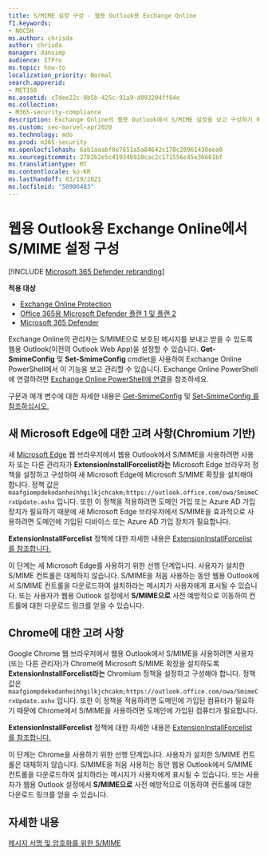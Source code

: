 ```yaml
---
title: S/MIME 설정 구성 - 웹용 Outlook용 Exchange Online
f1.keywords:
- NOCSH
ms.author: chrisda
author: chrisda
manager: dansimp
audience: ITPro
ms.topic: how-to
localization_priority: Normal
search.appverid:
- MET150
ms.assetid: c7dee22c-9b5b-425c-91a9-d093204ff84e
ms.collection:
- M365-security-compliance
description: Exchange Online의 웹용 Outlook에서 S/MIME 설정을 보고 구성하기 위해 Exchange Online 관리자가 해야 하는 작업을 간략하게 설명할 수 있습니다.
ms.custom: seo-marvel-apr2020
ms.technology: mdo
ms.prod: m365-security
ms.openlocfilehash: 6ab1aaabf0e7651a5a84642c178c28961430eea0
ms.sourcegitcommit: 27b2b2e5c41934b918cac2c171556c45e36661bf
ms.translationtype: MT
ms.contentlocale: ko-KR
ms.lasthandoff: 03/19/2021
ms.locfileid: "50906483"
---
```

# <a name="configure-smime-settings-in-exchange-online-for-outlook-on-the-web"></a>웹용 Outlook용 Exchange Online에서 S/MIME 설정 구성

[!INCLUDE [Microsoft 365 Defender rebranding](../includes/microsoft-defender-for-office.md)]

**적용 대상**
- [Exchange Online Protection](exchange-online-protection-overview.md)
- [Office 365용 Microsoft Defender 플랜 1 및 플랜 2](office-365-atp.md)
- [Microsoft 365 Defender](../mtp/microsoft-threat-protection.md)

Exchange Online의 관리자는 S/MIME으로 보호된 메시지를 보내고 받을 수 있도록 웹용 Outlook(이전의 Outlook Web App)을 설정할 수 있습니다. **Get-SmimeConfig** 및 **Set-SmimeConfig** cmdlet을 사용하여 Exchange Online PowerShell에서 이 기능을 보고 관리할 수 있습니다. Exchange Online PowerShell에 연결하려면 [Exchange Online PowerShell에 연결](/powershell/exchange/connect-to-exchange-online-powershell)을 참조하세요.

구문과 매개 변수에 대한 자세한 내용은 [Get-SmimeConfig](/powershell/module/exchange/get-smimeconfig) 및 [Set-SmimeConfig 를 참조하십시오.](/powershell/module/exchange/set-smimeconfig)

## <a name="considerations-for-new-microsoft-edge-chromium-based"></a>새 Microsoft Edge에 대한 고려 사항(Chromium 기반)

새 [Microsoft Edge](https://www.microsoft.com/windows/microsoft-edge) 웹 브라우저에서 웹용 Outlook에서 S/MIME을 사용하려면 사용자 또는 다른 관리자가 **ExtensionInstallForcelist라는** Microsoft Edge 브라우저 정책을 설정하고 구성하여 새 Microsoft Edge에 Microsoft S/MIME 확장을 설치해야 합니다. 정책 값은 `maafgiompdekodanheihhgilkjchcakm;https://outlook.office.com/owa/SmimeCrxUpdate.ashx` 입니다. 또한 이 정책을 적용하려면 도메인 가입 또는 Azure AD 가입 장치가 필요하기 때문에 새 Microsoft Edge 브라우저에서 S/MIME을 효과적으로 사용하려면 도메인에 가입된 디바이스 또는 Azure AD 가입 장치가 필요합니다.

**ExtensionInstallForcelist** 정책에 대한 자세한 내용은 [ExtensionInstallForcelist 를 참조합니다.](/DeployEdge/microsoft-edge-policies#extensioninstallforcelist)

이 단계는 새 Microsoft Edge를 사용하기 위한 선행 단계입니다. 사용자가 설치한 S/MIME 컨트롤은 대체하지 않습니다. S/MIME을 처음 사용하는 동안 웹용 Outlook에서 S/MIME 컨트롤을 다운로드하여 설치하라는 메시지가 사용자에게 표시될 수 있습니다. 또는 사용자가 웹용 Outlook 설정에서 **S/MIME으로** 사전 예방적으로 이동하여 컨트롤에 대한 다운로드 링크를 얻을 수 있습니다.

## <a name="considerations-for-chrome"></a>Chrome에 대한 고려 사항

Google Chrome 웹 브라우저에서 웹용 Outlook에서 S/MIME을 사용하려면 사용자(또는 다른 관리자)가 Chrome에 Microsoft S/MIME 확장을 설치하도록 **ExtensionInstallForcelist라는** Chromium 정책을 설정하고 구성해야 합니다. 정책 값은 `maafgiompdekodanheihhgilkjchcakm;https://outlook.office.com/owa/SmimeCrxUpdate.ashx` 입니다. 또한 이 정책을 적용하려면 도메인에 가입된 컴퓨터가 필요하기 때문에 Chrome에서 S/MIME을 사용하려면 도메인에 가입된 컴퓨터가 필요합니다.

**ExtensionInstallForcelist** 정책에 대한 자세한 내용은 [ExtensionInstallForcelist 를 참조합니다.](https://cloud.google.com/docs/chrome-enterprise/policies/?policy=ExtensionInstallForcelist)

이 단계는 Chrome을 사용하기 위한 선행 단계입니다. 사용자가 설치한 S/MIME 컨트롤은 대체하지 않습니다. S/MIME을 처음 사용하는 동안 웹용 Outlook에서 S/MIME 컨트롤을 다운로드하여 설치하라는 메시지가 사용자에게 표시될 수 있습니다. 또는 사용자가 웹용 Outlook 설정에서 **S/MIME으로** 사전 예방적으로 이동하여 컨트롤에 대한 다운로드 링크를 얻을 수 있습니다.

## <a name="for-more-information"></a>자세한 내용

[메시지 서명 및 암호화를 위한 S/MIME](s-mime-for-message-signing-and-encryption.md)